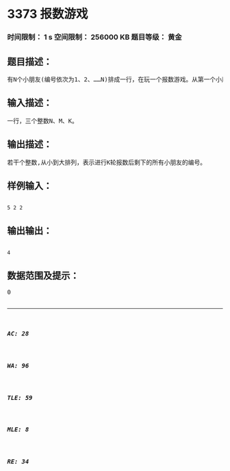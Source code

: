 # 3373 报数游戏   
### 时间限制： 1 s     空间限制： 256000 KB     题目等级： 黄金  
## 题目描述：  

<pre>
有N个小朋友(编号依次为1、2、……N)排成一行，在玩一个报数游戏。从第一个小朋友开始报数：1、2、……M、1、2……、M、……一直到最后一个小朋友报完数，然后所有没有报到数字M的人离开，再进行一轮新的报数……一共进行了K轮报数，求报数完成后还剩下哪些小朋友。
</pre>
  
  
## 输入描述：  

<pre>
一行，三个整数N、M、K。
</pre>
  
  
## 输出描述：  

<pre>
若干个整数,从小到大排列，表示进行K轮报数后剩下的所有小朋友的编号。
</pre>
  
  
## 样例输入：  

<pre><code>
5 2 2
</code></pre>
  
  
## 输出输出：  

<pre><code>
4
</code></pre>
  
  
## 数据范围及提示：  

<pre>
0<N,M,K<2^31
</pre>
  
  
***  

##### AC: 28  
##### WA: 96  
##### TLE: 59  
##### MLE: 8  
##### RE: 34  
